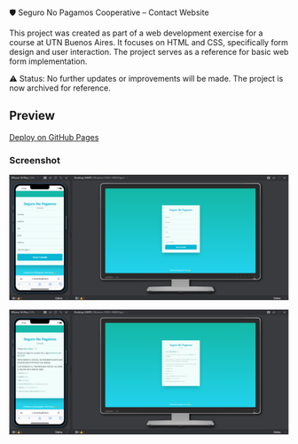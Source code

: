 🛡️ Seguro No Pagamos Cooperative – Contact Website

This project was created as part of a web development exercise for a course at UTN Buenos Aires. It focuses on HTML and CSS, specifically form design and user interaction. The project serves as a reference for basic web form implementation.

⚠️ Status: No further updates or improvements will be made. The project is now archived for reference.

## Preview

[Deploy on GitHub Pages](tsuramii.github.io/repaso-reactjs-utn/)

### Screenshot

![screenshot](./screenshot.png)

![screenshot](./screenshot2.png)
